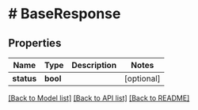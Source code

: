 # # BaseResponse

## Properties

Name | Type | Description | Notes
------------ | ------------- | ------------- | -------------
**status** | **bool** |  | [optional]

[[Back to Model list]](../../README.md#models) [[Back to API list]](../../README.md#endpoints) [[Back to README]](../../README.md)
